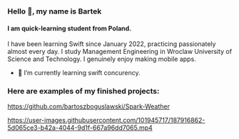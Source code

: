 ### Hello 👋, my name is Bartek
#### I am quick-learning student from Poland.
I have been learning Swift since January 2022, practicing passionately almost every day. I study Management Engineering in Wroclaw University of Science and Technology. I genuinely enjoy making mobile apps.

- 🌱 I’m currently learning swift concurency.

### Here are examples of my finished projects:

https://github.com/bartoszboguslawski/Spark-Weather

https://user-images.githubusercontent.com/101945717/187916862-5d065ce3-b42a-4044-9d1f-667a96dd7065.mp4
